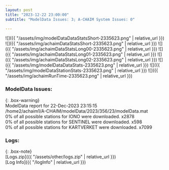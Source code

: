 ```yaml
---
layout: post
title: "2023-12-22 23:00:00"
subtitle: "ModelData Issues: 3; A-CHAIM System Issues: 0"

---
```


![]({{ "/assets/img/modelDataDataStatsShort-2335623.png" | relative_url }})
![]({{ "/assets/img/achaimDataStatsShort-2335623.png" | relative_url }})
![]({{ "/assets/img/achaimDataStatsLong00-2335623.png" | relative_url }})
![]({{ "/assets/img/achaimDataStatsLong01-2335623.png" | relative_url }})
![]({{ "/assets/img/achaimDataStatsLong02-2335623.png" | relative_url }})
![]({{ "/assets/img/modelDataDataStats-2335623.png" | relative_url }})
![]({{ "/assets/img/modelDataStationStats-2335623.png" | relative_url }})
![]({{ "/assets/img/achaimRunTime-2335623.png" | relative_url }})


### ModelData Issues:  
  
{: .box-warning}  
 ModelData report for 22-Dec-2023 23:15:15   
 /home2/achaim1/A-CHAIM/modelData/2023/356/23/modelData.mat   
 0% of all possible stations for IONO were downloaded. x2878   
 0% of all possible stations for SENTINEL were downloaded. x598   
 0% of all possible stations for KARTVERKET were downloaded. x7099   
  


### Logs:  
  
{: .box-note}  
[Logs.zip]({{ "/assets/other/logs.zip" | relative_url }})  
[Log Info]({{ "/logInfo" | relative_url }})  
